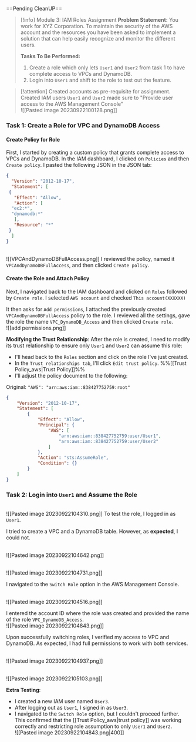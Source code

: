 ==Pending CleanUP==
 
> [!info] Module 3: IAM Roles Assignment
> **Problem Statement:** 
> You work for XYZ Corporation. To maintain the security of the AWS account and the resources you have been asked to implement a solution that can help easily recognize and monitor the different users. 
> 
> **Tasks To Be Performed:** 
> 1. Create a role which only lets  `User1` and  `User2` from task 1 to have complete access to VPCs and DynamoDB. 
> 2. Login into  `User1` and shift to the role to test out the feature.



> [!attention] Created accounts as pre-requisite for assignment.
> Created  IAM users `User1` and  `User2` made sure to "Provide user access to the AWS Management Console"
> <br>![[Pasted image 20230922100128.png]]
>
>    


### Task 1: Create a Role for VPC and DynamoDB Access

#### Create Policy for Role

First, I started by creating a custom policy that grants complete access to VPCs and DynamoDB. In the IAM dashboard, I clicked on `Policies` and then `Create policy`. I pasted the following JSON in the JSON tab:

```json
{
  "Version": "2012-10-17",
  "Statement": [
 {
   "Effect": "Allow",
   "Action": [
  "ec2:*",
  "dynamodb:*"
   ],
   "Resource": "*"
 }
  ]
}
```

<br>![[VPCAndDynamoDBFullAccess.png]]
I reviewed the policy, named it `VPCAndDynamoDBFullAccess`, and then clicked `Create policy`.

#### Create the Role and Attach Policy

Next, I navigated back to the IAM dashboard and clicked on `Roles` followed by `Create role`. 
I selected `AWS account` and checked `This account(XXXXXX)`

It then asks for `Add permissions`, I attached the previously created `VPCAndDynamoDBFullAccess` policy to the role. I reviewed all the settings, gave the role the name `VPC_DynamoDB_Access` and then clicked `Create role`.
<br>![[add permissions.png]]


**Modifying the Trust Relationship**:
After the role is created, I need to modify its trust relationship to ensure only `User1` and `User2` can assume this role:
- I'll head back to the `Roles` section and click on the role I've just created.
- In the `Trust relationships tab`, I'll click `Edit trust policy`. %%[[Trust Policy_aws|Trust Policy]]%%
- I'll adjust the policy document to the following:

Original: `"AWS": "arn:aws:iam::838427752759:root"`

```json
{
    "Version": "2012-10-17",
    "Statement": [
        {
            "Effect": "Allow",
            "Principal": {
                "AWS": [
                    "arn:aws:iam::838427752759:user/User1",
                    "arn:aws:iam::838427752759:user/User2"
                ]
            },
            "Action": "sts:AssumeRole",
            "Condition": {}
        }
    ]
}
```

### Task 2: Login into  `User1` and Assume the Role
<br>![[Pasted image 20230922104310.png]]
To test the role, I logged in as  `User1`. 

I tried to create a VPC and a DynamoDB table. However, as **expected**, I could not.

<br>![[Pasted image 20230922104642.png]]

<br>![[Pasted image 20230922104731.png]]

I navigated to the `Switch Role` option in the AWS Management Console. 

<br>![[Pasted image 20230922104516.png]]

I entered the account ID where the role was created and provided the name of the role `VPC_DynamoDB_Access`.
<br>![[Pasted image 20230922104843.png]]


Upon successfully switching roles, I verified my access to VPC and DynamoDB. As expected, I had full permissions to work with both services.

<br>![[Pasted image 20230922104937.png]]

<br>![[Pasted image 20230922105103.png]]


**Extra Testing**:
- I created a new IAM user named `User3`.
- After logging out as `User1`, I signed in as `User3`.
- I navigated to the `Switch Role` option, but I couldn't proceed further. This confirmed that the [[Trust Policy_aws|trust policy]] was working correctly and restricting role assumption to only `User1` and `User2`.
  <br>![[Pasted image 20230922104843.png|400]]


<!--Took 1h 20m to finish, not countering proof reading -->

